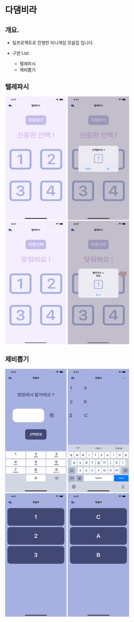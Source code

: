 # 다댐비라

## 개요.
- 팀프로젝트로 진행한 미니게임 모음집 입니다.

- 구현 List.
    - 텔레파시
    - 제비뽑기

## 텔레파시

<img src = "https://github.com/jwlee07/Dadambira/blob/develop/Images/%ED%85%94%EB%A0%88%ED%8C%8C%EC%8B%9C_1.png" width = "200" height = "400" />    <img src = "https://github.com/jwlee07/Dadambira/blob/develop/Images/%ED%85%94%EB%A0%88%ED%8C%8C%EC%8B%9C_2.png" width = "200" height = "400" />    <img src = "https://github.com/jwlee07/Dadambira/blob/develop/Images/%ED%85%94%EB%A0%88%ED%8C%8C%EC%8B%9C_3.png" width = "200" height = "400" />    <img src = "https://github.com/jwlee07/Dadambira/blob/develop/Images/%ED%85%94%EB%A0%88%ED%8C%8C%EC%8B%9C_4.png" width = "200" height = "400" />



## 제비뽑기

<img src = "https://github.com/jwlee07/Dadambira/blob/develop/Images/%EC%A0%9C%EB%B9%84%EB%BD%91%EA%B8%B0_1.png" width = "200" height = "400" />    <img src = "https://github.com/jwlee07/Dadambira/blob/develop/Images/%EC%A0%9C%EB%B9%84%EB%BD%91%EA%B8%B0_2.png" width = "200" height = "400" />    <img src = "https://github.com/jwlee07/Dadambira/blob/develop/Images/%EC%A0%9C%EB%B9%84%EB%BD%91%EA%B8%B0_3.png" width = "200" height = "400" />    <img src = "https://github.com/jwlee07/Dadambira/blob/develop/Images/%EC%A0%9C%EB%B9%84%EB%BD%91%EA%B8%B0_4.png" width = "200" height = "400" />


